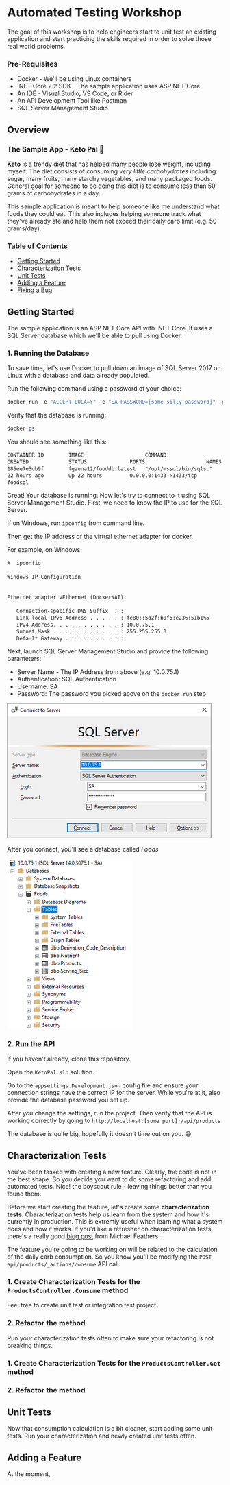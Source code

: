 
# Automated Testing Workshop

The goal of this workshop is to help engineers start to unit test an existing application and start practicing the skills required in order to solve those real world problems.

### Pre-Requisites 

- Docker - We'll be using Linux containers
- .NET Core 2.2 SDK - The sample application uses ASP.NET Core
- An IDE - Visual Studio, VS Code, or Rider
- An API Development Tool like Postman
- SQL Server Management Studio

## Overview

### The Sample App - Keto Pal :meat_on_bone:

**Keto** is a trendy diet that has helped many people lose weight, including myself. The diet consists of consuming *very little carbohydrates* including: sugar, many fruits, many starchy vegetables, and many packaged foods. General goal for someone to be doing this diet is to consume less than 50 grams of carbohydrates in a day. 

This sample application is meant to help someone like me understand what foods they could eat. This also includes helping someone track what they've already ate and help them not exceed their daily carb limit (e.g. 50 grams/day).

### Table of Contents

- [Getting Started](#getting-started)
- [Characterization Tests](#characterization-test)
- [Unit Tests](#unit-tests)
- [Adding a Feature](#adding-a-feature)
- [Fixing a Bug](#fixing-a-bug)

## Getting Started

The sample application is an ASP.NET Core API with .NET Core. It uses a SQL Server database which we'll be able to pull using Docker. 

### 1. Running the Database

To save time, let's use Docker to pull down an image of SQL Server 2017 on Linux with a database and data already populated.

Run the following command using a password of your choice: 

``` powershell
docker run -e "ACCEPT_EULA=Y" -e "SA_PASSWORD=[some silly password]" -p 1433:1433 --name foodsql -d fgauna12/fooddb:latest
```

Verify that the database is running:

``` powershell
docker ps
```

You should see something like this:

```
CONTAINER ID        IMAGE                    COMMAND                  CREATED             STATUS              PORTS                    NAMES
185ee7e5db9f        fgauna12/fooddb:latest   "/opt/mssql/bin/sqls…"   22 hours ago        Up 22 hours         0.0.0.0:1433->1433/tcp   foodsql
```

Great! Your database is running. Now let's try to connect to it using SQL Server Management Studio.
First, we need to know the IP to use for the SQL Server. 

If on Windows, run `ipconfig` from command line.

Then get the IP address of the virtual ethernet adapter for docker.

For example, on Windows: 

```
λ  ipconfig

Windows IP Configuration


Ethernet adapter vEthernet (DockerNAT):

   Connection-specific DNS Suffix  . :
   Link-local IPv6 Address . . . . . : fe80::5d2f:b0f5:e236:51b1%5
   IPv4 Address. . . . . . . . . . . : 10.0.75.1
   Subnet Mask . . . . . . . . . . . : 255.255.255.0
   Default Gateway . . . . . . . . . :
```

Next, launch SQL Server Management Studio and provide the following parameters:

- Server Name - The IP Address from above (e.g. 10.0.75.1)
- Authentication: SQL Authentication
- Username: SA
- Password: The password you picked above on the `docker run` step


![](docs/images/ssms-connect.png?raw=true)

After you connect, you'll see a database called *Foods*

![](docs/images/ssms-explorer.png?raw=true)

### 2. Run the API

If you haven't already, clone this repository.

Open the `KetoPal.sln` solution.

Go to the `appsettings.Development.json` config file and ensure your connection strings have the correct IP for the server. While you're at it, also provide the database password you set up.

After you change the settings, run the project. 
Then verify that the API is working correctly by going to `http://localhost:[some port]:/api/products`

The database is quite big, hopefully it doesn't time out on you. :smile:

## Characterization Tests

You've been tasked with creating a new feature. Clearly, the code is not in the best shape. So you decide you want to do some refactoring and add automated tests. Nice! the boyscout rule - leaving things better than you found them.

Before we start creating the feature, let's create some **characterization tests**. Characterization tests help us learn from the system and how it's currently in production. This is extremly useful when learning what a system does and how it works. If you'd like a refresher on characterization tests, there's a really good [blog post](https://michaelfeathers.silvrback.com/characterization-testing) from Michael Feathers.

The feature you're going to be working on will be related to the calculation of the daily carb consumption. So you know you'll be modifying the `POST api/products/_actions/consume` API call. 

### 1. Create Characterization Tests for the `ProductsController.Consume` method

Feel free to create unit test or integration test project.

### 2. Refactor the method

Run your characterization tests often to make sure your refactoring is not breaking things.

### 1. Create Characterization Tests for the `ProductsController.Get` method

### 2. Refactor the method

## Unit Tests

Now that consumption calculation is a bit cleaner, start adding some unit tests. Run your characterization and newly created unit tests often.

## Adding a Feature

At the moment, 


